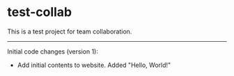 # test-collab
This is a test project for team collaboration.

----------

Initial code changes (version 1):
- Add initial contents to website.
    Added "Hello, World!"